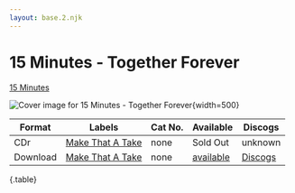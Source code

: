 ```yaml
---
layout: base.2.njk
---
```


# 15 Minutes - Together Forever

[15 Minutes](../../artists/15-minutes) 

![Cover image for 15 Minutes - Together Forever](../../images/15-minutes-together-forever.jpg){width=500}

| Format | Labels | Cat No. | Available | Discogs |
|---|---|---|---|---|
| CDr | [Make That A Take](../../labels/make-that-a-take) | none| Sold Out | unknown |
| Download | [Make That A Take](../../labels/make-that-a-take) | none | [available](https://makethatatakerecords.bandcamp.com/album/together-forever) | [Discogs](https://www.discogs.com/release/15195017-15-Minutes-Together-Forever) |

{.table}